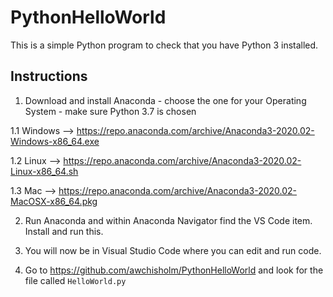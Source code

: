 # PythonHelloWorld

This is a simple Python program to check that you have Python 3 installed.

## Instructions

1. Download and install Anaconda - choose the one for your Operating System - make sure Python 3.7 is chosen

1.1 Windows --> https://repo.anaconda.com/archive/Anaconda3-2020.02-Windows-x86_64.exe

1.2 Linux --> https://repo.anaconda.com/archive/Anaconda3-2020.02-Linux-x86_64.sh

1.3 Mac --> https://repo.anaconda.com/archive/Anaconda3-2020.02-MacOSX-x86_64.pkg

2. Run Anaconda and within Anaconda Navigator find the VS Code item. Install and run this.

3. You will now be in Visual Studio Code where you can edit and run code. 

4. Go to https://github.com/awchisholm/PythonHelloWorld and look for the file called ```HelloWorld.py```
